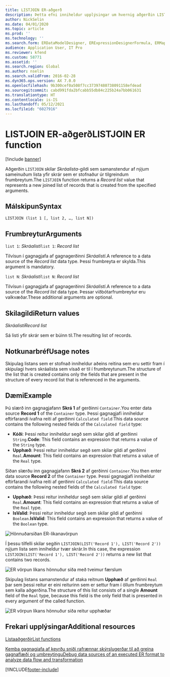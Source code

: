 ```yaml
---
title: LISTJOIN ER-aðgerð
description: Þetta efni inniheldur upplýsingar um hvernig aðgerðin LISTJOIN í rafrænni skýrslugerð (ER) er notuð.
author: NickSelin
ms.date: 04/01/2020
ms.topic: article
ms.prod: ''
ms.technology: ''
ms.search.form: ERDataModelDesigner, ERExpressionDesignerFormula, ERMappedFormatDesigner, ERModelMappingDesigner
audience: Application User, IT Pro
ms.reviewer: kfend
ms.custom: 58771
ms.assetid: ''
ms.search.region: Global
ms.author: nselin
ms.search.validFrom: 2016-02-28
ms.dyn365.ops.version: AX 7.0.0
ms.openlocfilehash: 9b300cef0a508f7cc37397480738091158efdead
ms.sourcegitcommit: cabd991fda2bfcabb55db84c225b24a7bb061631
ms.translationtype: HT
ms.contentlocale: is-IS
ms.lasthandoff: 05/12/2021
ms.locfileid: "6027916"
---
```

# <a name="listjoin-er-function"></a><span data-ttu-id="c6441-103">LISTJOIN ER-aðgerð</span><span class="sxs-lookup"><span data-stu-id="c6441-103">LISTJOIN ER function</span></span>

[!include [banner](../includes/banner.md)]

<span data-ttu-id="c6441-104">Aðgerðin `LISTJOIN` skilar *Skráalista*-gildi sem samanstendur af nýjum sameinuðum lista yfir skrár sem er stofnaður úr tilgreindum frumbreytum.</span><span class="sxs-lookup"><span data-stu-id="c6441-104">The `LISTJOIN` function returns a *Record list* value that represents a new joined list of records that is created from the specified arguments.</span></span>

## <a name="syntax"></a><span data-ttu-id="c6441-105">Málskipun</span><span class="sxs-lookup"><span data-stu-id="c6441-105">Syntax</span></span>

```vb
LISTJOIN (list 1 [, list 2, …, list N])
```

## <a name="arguments"></a><span data-ttu-id="c6441-106">Frumbreytur</span><span class="sxs-lookup"><span data-stu-id="c6441-106">Arguments</span></span>

<span data-ttu-id="c6441-107">`list 1`: *Skráalisti*</span><span class="sxs-lookup"><span data-stu-id="c6441-107">`list 1`: *Record list*</span></span>

<span data-ttu-id="c6441-108">Tilvísun í gagnagjafa af gagnagerðinni *Skráalisti*.</span><span class="sxs-lookup"><span data-stu-id="c6441-108">A reference to a data source of the *Record list* data type.</span></span> <span data-ttu-id="c6441-109">Þessi frumbreyta er skylda.</span><span class="sxs-lookup"><span data-stu-id="c6441-109">This argument is mandatory.</span></span>

<span data-ttu-id="c6441-110">`list N`: *Skráalisti*</span><span class="sxs-lookup"><span data-stu-id="c6441-110">`list N`: *Record list*</span></span>

<span data-ttu-id="c6441-111">Tilvísun í gagnagjafa af gagnagerðinni *Skráalisti*.</span><span class="sxs-lookup"><span data-stu-id="c6441-111">A reference to a data source of the *Record list* data type.</span></span> <span data-ttu-id="c6441-112">Þessar viðbótarfrumbreytur eru valkvæðar.</span><span class="sxs-lookup"><span data-stu-id="c6441-112">These additional arguments are optional.</span></span>

## <a name="return-values"></a><span data-ttu-id="c6441-113">Skilagildi</span><span class="sxs-lookup"><span data-stu-id="c6441-113">Return values</span></span>

<span data-ttu-id="c6441-114">*Skráalisti*</span><span class="sxs-lookup"><span data-stu-id="c6441-114">*Record list*</span></span>

<span data-ttu-id="c6441-115">Sá listi yfir skrár sem er búinn til.</span><span class="sxs-lookup"><span data-stu-id="c6441-115">The resulting list of records.</span></span>

## <a name="usage-notes"></a><span data-ttu-id="c6441-116">Notkunarbréf</span><span class="sxs-lookup"><span data-stu-id="c6441-116">Usage notes</span></span>

<span data-ttu-id="c6441-117">Skipulag listans sem er stofnað inniheldur aðeins reitina sem eru settir fram í skipulagi hvers skráalista sem vísað er til í frumbreytunum.</span><span class="sxs-lookup"><span data-stu-id="c6441-117">The structure of the list that is created contains only the fields that are present in the structure of every record list that is referenced in the arguments.</span></span>

## <a name="example"></a><span data-ttu-id="c6441-118">Dæmi</span><span class="sxs-lookup"><span data-stu-id="c6441-118">Example</span></span>

<span data-ttu-id="c6441-119">Þú slærð inn gagnagjafann **Skrá 1** af gerðinni `Container`.</span><span class="sxs-lookup"><span data-stu-id="c6441-119">You enter data source **Record 1** of the `Container` type.</span></span> <span data-ttu-id="c6441-120">Þessi gagnagjafi inniheldur eftirfarandi ívafna reiti af gerðinni `Calculated field`:</span><span class="sxs-lookup"><span data-stu-id="c6441-120">This data source contains the following nested fields of the `Calculated field` type:</span></span>

- <span data-ttu-id="c6441-121">**Kóði**: Þessi reitur inniheldur segð sem skilar gildi af gerðinni `String`.</span><span class="sxs-lookup"><span data-stu-id="c6441-121">**Code**: This field contains an expression that returns a value of the `String` type.</span></span>
- <span data-ttu-id="c6441-122">**Upphæð**: Þessi reitur inniheldur segð sem skilar gildi af gerðinni `Real`.</span><span class="sxs-lookup"><span data-stu-id="c6441-122">**Amount**: This field contains an expression that returns a value of the `Real` type.</span></span>

<span data-ttu-id="c6441-123">Síðan slærðu inn gagnagjafann **Skrá 2** af gerðinni `Container`.</span><span class="sxs-lookup"><span data-stu-id="c6441-123">You then enter data source **Record 2** of the `Container` type.</span></span> <span data-ttu-id="c6441-124">Þessi gagnagjafi inniheldur eftirfarandi ívafna reiti af gerðinni `Calculated field`:</span><span class="sxs-lookup"><span data-stu-id="c6441-124">This data source contains the following nested fields of the `Calculated field` type:</span></span>

- <span data-ttu-id="c6441-125">**Upphæð**: Þessi reitur inniheldur segð sem skilar gildi af gerðinni `Real`.</span><span class="sxs-lookup"><span data-stu-id="c6441-125">**Amount**: This field contains an expression that returns a value of the `Real` type.</span></span>
- <span data-ttu-id="c6441-126">**IsValid**: Þessi reitur inniheldur segð sem skilar gildi af gerðinni `Boolean`.</span><span class="sxs-lookup"><span data-stu-id="c6441-126">**IsValid**: This field contains an expression that returns a value of the `Boolean` type.</span></span>

![Hönnuðarsíðan ER-líkanavörpun](./media/er-functions-list-listjoin-image1.gif)

<span data-ttu-id="c6441-128">Í þessu tilfelli skilar segðin `LISTJOIN(LIST('Record 1'), LIST('Record 2'))` nýjum lista sem inniheldur tvær skrár.</span><span class="sxs-lookup"><span data-stu-id="c6441-128">In this case, the expression `LISTJOIN(LIST('Record 1'), LIST('Record 2'))` returns a new list that contains two records.</span></span>

![ER vörpun líkans hönnuður síða með tveimur færslum](./media/er-functions-list-listjoin-image2.gif)

<span data-ttu-id="c6441-130">Skipulag listans samanstendur af staka reitnum **Upphæð** af gerðinni `Real` þar sem þessi reitur er eini reiturinn sem er settur fram í öllum frumbreytum sem kalla aðgerðina.</span><span class="sxs-lookup"><span data-stu-id="c6441-130">The structure of this list consists of a single **Amount** field of the `Real` type, because this field is the only field that is presented in every argument of the called function.</span></span>

![ER vörpun líkans hönnuður síða reitur upphæðar](./media/er-functions-list-listjoin-image3.gif)

## <a name="additional-resources"></a><span data-ttu-id="c6441-132">Frekari upplýsingar</span><span class="sxs-lookup"><span data-stu-id="c6441-132">Additional resources</span></span>

[<span data-ttu-id="c6441-133">Listaaðgerðir</span><span class="sxs-lookup"><span data-stu-id="c6441-133">List functions</span></span>](er-functions-category-list.md)

[<span data-ttu-id="c6441-134">Kemba gagnagjafa af keyrðu sniði rafrænnar skýrslugerðar til að greina gagnaflæði og umbreytingu</span><span class="sxs-lookup"><span data-stu-id="c6441-134">Debug data sources of an executed ER format to analyze data flow and transformation</span></span>](er-debug-data-sources.md)


[!INCLUDE[footer-include](../../../includes/footer-banner.md)]
